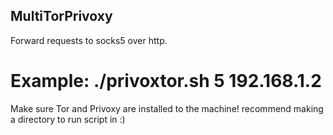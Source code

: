 ## MultiTorPrivoxy
Forward requests to socks5 over http.
# Example: ./privoxtor.sh 5 192.168.1.2

Make sure Tor and Privoxy are installed to the machine! recommend making a directory to run script in :)
